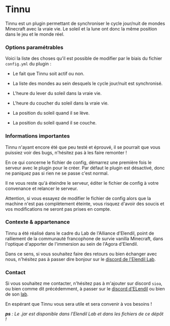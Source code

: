 # Tinnu

Tinnu est un plugin permettant de synchroniser le cycle jour/nuit de mondes Minecraft avec la vraie vie. Le soleil et la lune ont donc la même position dans le jeu et le monde réel.


### Options paramétrables

Voici la liste des choses qu'il est possible de modifier par le biais du fichier `config.yml` du plugin :

* Le fait que Tinnu soit actif ou non.

* La liste des mondes au sein desquels le cycle jour/nuit est synchronisé.

* L'heure du lever du soleil dans la vraie vie.

* L'heure du coucher du soleil dans la vraie vie.

* La position du soleil quand il se lève.

* La position du soleil quand il se couche.

### Informations importantes

Tinnu n'ayant encore été que peu testé et éprouvé, il se pourrait que vous puissiez voir des bugs, n'hésitez pas à les faire remonter !

En ce qui concerne le fichier de config, démarrez une première fois le serveur avec le plugin pour le créer. Par défaut le plugin est désactivé, donc ne paniquez pas si rien ne se passe c'est normal.

Il ne vous reste qu'à éteindre le serveur, éditer le fichier de config à votre convenance et relancer le serveur. 

Attention, si vous essayez de modifier le fichier de config alors que la machine n'est pas complètement éteinte, vous risquez d'avoir des soucis et vos modifications ne seront pas prises en compte. 


### Contexte & appartenance

Tinnu a été réalisé dans le cadre du Lab de l'Alliance d'Elendil, point de ralliement de la communauté francophone de survie vanilla Minecraft, dans l'optique d'apporter de l'immersion au sein de l'Agora d'Elendil.

Dans ce sens, si vous souhaitez faire des retours ou bien échanger avec nous, n'hésitez pas à passer dire bonjour sur le [discord de l'Elendil Lab](https://discord.gg/B2NWNd2VUf).

### Contact

Si vous souhaitez me contacter, n'hésitez pas à m'ajouter sur discord `sioa`, ou bien comme dit précédemment, à passer sur le [discord d'ELendil](https://discord.gg/ugf7KfeZs9) ou bien de son [lab](https://discord.gg/B2NWNd2VUf).

En espérant que Tinnu vous sera utile et sera convenir à vos besoins !

***ps** : Le .jar est disponible dans l'Elendil Lab et dans les fichiers de ce dépôt !*
